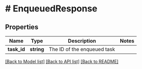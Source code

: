 # # EnqueuedResponse

## Properties

Name | Type | Description | Notes
------------ | ------------- | ------------- | -------------
**task_id** | **string** | The ID of the enqueued task |

[[Back to Model list]](../../README.md#models) [[Back to API list]](../../README.md#endpoints) [[Back to README]](../../README.md)
